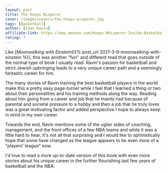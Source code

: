 ```yaml
---
layout: post
title: The Hoops Wisperer
cover: /images/covers/the-hoops-wisperer.jpg
tags: [Basketball]
author: [Idan Ravin]
affiliate-link: https://www.amazon.com/Hoops-Whisperer-Inside-Basketballs-Players/dp/1592409377
rating: 7
---
```


Like [*Moonwalking with Einstein*]({% post_url 2021-3-9-moonwalking-with-einstein %}), this was another "fun" and different read that goes outside of the normal type of book I usually read. Ravin's passion for basketball and strict Jewish upbringing leads to a very unique career path and a seemingly fantastic career for him.

The many stories of Ravin training the best basketball players in the world make this a pretty easy page-turner while I feel that I learned a thing or two about their personalities and his training methods along the way. Reading about him going from a career and job that he mainly had because of parental and societal pressure to a hobby and then a job that he truly loves was a great motivating factor and added perspective I hope to always keep in mind in my own career.

Towards the end, Ravin mentions some of the uglier sides of coaching, management, and the front offices of a few NBA teams and while it was a little hard to hear, it's not all that surprising and I would like to optimistically hope that some have changed as the league appears to be even more of a "players' league" now.

I'd love to read a more up-to-date version of this book with even more stories about his unique career in the further flourishing last few years of basketball and the NBA.